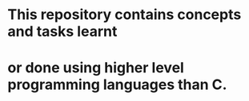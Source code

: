 # This repository contains concepts and tasks learnt
#  or done using higher level programming languages than C.
